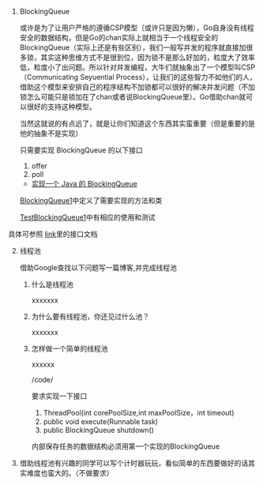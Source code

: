 1.   BlockingQueue

     或许是为了让用户严格的遵循CSP模型（或许只是因为懒），Go自身没有线程安全的数据结构，但是Go的chan实际上就相当于一个线程安全的BlockingQueue（实际上还是有些区别），我们一般写并发的程序就直接加很多锁，其实这种思维方式不是很到位，因为锁不是那么好加的，粒度大了效率低，粒度小了出问题。所以针对并发编程，大牛们就抽象出了一个模型叫CSP（Communicating Seyuential Process），让我们的这些智力不如他们的人，借助这个模型来安排自己的程序结构不加锁都可以很好的解决并发问题（不加锁怎么可能只是锁加在了chan或者说BlockingQueue里）。Go借助chan就可以很好的支持这种模型。

     当然这就说的有点远了，就是让你们知道这个东西其实蛮重要（但是重要的是他的抽象不是实现）

     只需要实现 BlockingQueue 的以下接口

     1.   offer
     2.   poll

     - [实现一个 Java 的 BlockingQueue](https://github.com/xiyou-linuxer/Plan/tree/main/code/BlockingQueue)

     [BlockingQueue1](https://github.com/xiyou-linuxer/Plan/tree/main/code/BlockingQueue/src/main/java/com/xiyoulinux/blockingqueue/BlockingQueue1.java)中定义了需要实现的方法和类

     [TestBlockingQueue1](https://github.com/xiyou-linuxer/Plan/tree/main/code/BlockingQueue/src/test/java/com/xiyoulinux/blockingqueue/TestBlockingQueue1.java)中有相应的使用和测试

  具体可参照 [link](https://docs.oracle.com/javase/8/docs/api/java/util/concurrent/BlockingQueue.html)里的接口文档

2.   线程池

     借助Google查找以下问题写一篇博客,并完成线程池

     1.   什么是线程池

          xxxxxxx

     2.   为什么要有线程池，你还见过什么池？

          xxxxxxx

     3.   怎样做一个简单的线程池

          xxxxxx

          /code/

          要求实现一下接口

          1.   ThreadPool(int corePoolSize,int maxPoolSize，int timeout)
          2.   public void execute(Runnable task)
          3.   public BlockingQueue shutdown()

          内部保存任务的数据结构必须用第一个实现的BlockingQueue

2.   借助线程池有兴趣的同学可以写个计时器玩玩，看似简单的东西要做好的话其实难度也蛮大的。（不做要求）
